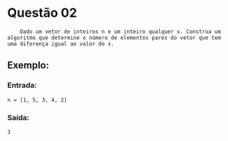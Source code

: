 # Questão 02

        Dado um vetor de inteiros n e um inteiro qualquer x. Construa um algoritmo que determine o número de elementos pares do vetor que tem uma diferença igual ao valor de x.

## Exemplo:

### Entrada:

    n = [1, 5, 3, 4, 2]


### Saída:

    3